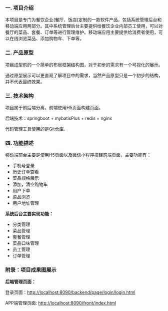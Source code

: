### 一. 项目介绍

本项目是专门为餐饮企业(餐厅、饭店)定制的一款软件产品，包括系统管理后台和移动端应用两部分。其中系统管理后台主要提供给餐饮企业内部员工使用，可以对餐厅的菜品、套餐、订单等进行管理维护。移动端应用主要提供给消费者使用，可以在线浏览菜品、添加购物车、下单等。


### 二. 产品原型
项目成型前的一个简单的布局框架结构图，对于初步的需求有一个可视化的展示。

通过原型展示可以更直观了解项目中的需求，当然产品原型只是一个初步的结构，并不代表最终效果。


### 三. 技术架构


项目属于前后端分离，前端使用H5页面构建页面。

后端技术：springboot + mybatisPlus + redis + nginx

代码管理工具使用的是Git仓库。

### 四. 功能描述

移动端前台主要是使用H5页面以及微信小程序搭建前端页面，主要功能有：

- 手机号登录
- 历史订单查看
- 菜品规格展示
- 添加，清空购物车
- 用户下单
- 菜品浏览
- 用户地址管理

**系统后台主要实现功能：**
- 分类管理
- 菜品管理
- 套餐管理
- 菜品口味管理
- 员工管理
- 订单管理



### 附录：项目成果图展示

**后端管理页面：**

登录页面：[http://localhost:8090/backend/page/login/login.html](http://localhost:8090/backend/page/login/login.html)


APP端管理页面: [http://localhost:8090/front/index.html](http://localhost:8090/front/index.html)

